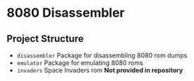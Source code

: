 # 8080 Disassembler
## Project Structure
- `disassembler` Package for disassembling 8080 rom dumps
- `emulator` Package for emulating 8080 roms
- `invaders` Space Invaders rom **Not provided in repository**
